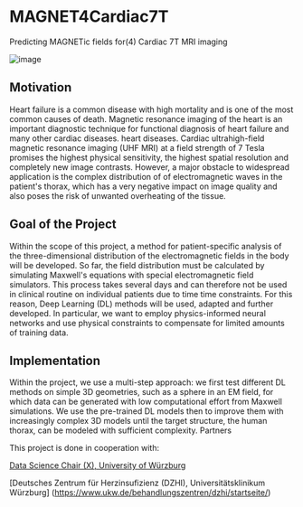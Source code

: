 # MAGNET4Cardiac7T
Predicting MAGNETic fields for(4) Cardiac 7T MRI imaging

![image](magnet_logo.svg)

## Motivation

Heart failure is a common disease with high mortality and is one of the most common causes of death. Magnetic resonance imaging of the heart is an important diagnostic technique for functional diagnosis of heart failure and many other cardiac diseases. heart diseases. Cardiac ultrahigh-field magnetic resonance imaging (UHF MRI) at a field strength of 7 Tesla promises the highest physical sensitivity, the highest spatial resolution and completely new image contrasts. However, a major obstacle to widespread application is the complex distribution of of electromagnetic waves in the patient's thorax, which has a very negative impact on image quality and also poses the risk of unwanted overheating of the tissue.


## Goal of the Project

Within the scope of this project, a method for patient-specific analysis of the three-dimensional distribution of the electromagnetic fields in the body will be developed. So far, the field distribution must be calculated by simulating Maxwell's equations with special electromagnetic field simulators. This process takes several days and can therefore not be used in clinical routine on individual patients due to time time constraints. For this reason, Deep Learning (DL) methods will be used, adapted and further developed. In particular, we want to employ physics-informed neural networks and use physical constraints to compensate for limited amounts of training data.


## Implementation

Within the project, we use a multi-step approach: we first test different DL methods on simple 3D geometries, such as a sphere in an EM field, for which data can be generated with low computational effort from Maxwell simulations. We use the pre-trained DL models then to improve them with increasingly complex 3D models until the target structure, the human thorax, can be modeled with sufficient complexity.
Partners

This project is done in cooperation with:

[Data Science Chair (X), University of Würzburg](https://dmir.org/)

[Deutsches Zentrum für Herzinsufizienz (DZHI), Universitätsklinikum Würzburg] (https://www.ukw.de/behandlungszentren/dzhi/startseite/)
